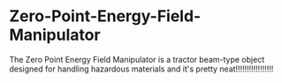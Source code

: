 # Zero-Point-Energy-Field-Manipulator
The Zero Point Energy Field Manipulator is a tractor beam-type object designed for handling hazardous materials and it's pretty neat!!!!!!!!!!!!!!!!!



